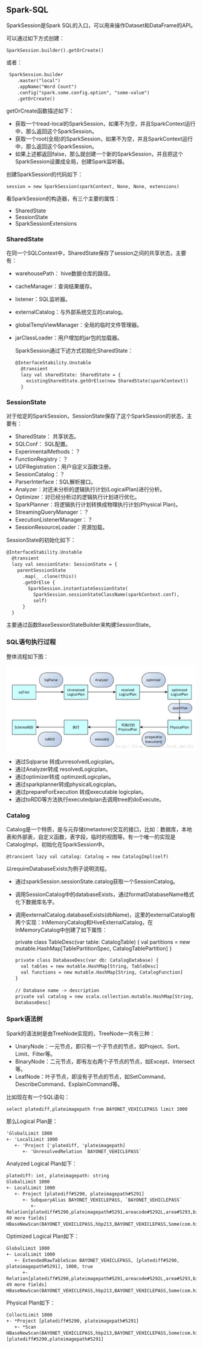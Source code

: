 ## Spark-SQL

SparkSession是Spark SQL的入口，可以用来操作Dataset和DataFrame的API。

可以通过如下方式创建：

    SparkSession.builder().getOrCreate()

或者：

     SparkSession.builder
        .master("local")
        .appName("Word Count")
        .config("spark.some.config.option", "some-value")
        .getOrCreate()

getOrCreate函数描述如下：

* 获取一个tread-local的SparkSession，如果不为空，并且SparkContext运行中，那么返回这个SparkSession。
* 获取一个root(全局)的SparkSession，如果不为空，并且SparkContext运行中，那么返回这个SparkSession。
* 如果上述都返回false，那么就创建一个新的SparkSession，并且把这个SparkSession设置成全局，创建Spark监听器。

创建SparkSession的代码如下：

    session = new SparkSession(sparkContext, None, None, extensions)

看SparkSession的构造器，有三个主要的属性：

* SharedState
* SessionState
* SparkSessionExtensions

### SharedState

在同一个SQLContext中，SharedState保存了session之间的共享状态，主要有：

* warehousePath： hive数据仓库的路径。
* cacheManager：查询结果缓存。
* listener：SQL监听器。
* externalCatalog：与外部系统交互的catalog。
* globalTempViewManager：全局的临时文件管理器。
* jarClassLoader：用户增加的jar包的加载器。


  SparkSession通过下述方式初始化SharedState：

      @InterfaceStability.Unstable
        @transient
        lazy val sharedState: SharedState = {
          existingSharedState.getOrElse(new SharedState(sparkContext))
        }

### SessionState

对于给定的SparkSession，SessionState保存了这个SparkSession的状态，主要有：

* SharedState： 共享状态。
* SQLConf： SQL配置。
* ExperimentalMethods：？
* FunctionRegistry：？
* UDFRegistration：用户自定义函数注册。
* SessionCatalog：？
* ParserInterface：SQL解析接口。
* Analyzer：对还未分析的逻辑执行计划(LogicalPlan)进行分析。
* Optimizer：对已经分析过的逻辑执行计划进行优化。
* SparkPlanner：将逻辑执行计划转换成物理执行计划(Physical Plan)。
* StreamingQueryManager：？
* ExecutionListenerManager：？
* SessionResourceLoader：资源加载。

SessionState的初始化如下：

    @InterfaceStability.Unstable
      @transient
      lazy val sessionState: SessionState = {
        parentSessionState
          .map(_ .clone(this))
          .getOrElse {
            SparkSession.instantiateSessionState(
              SparkSession.sessionStateClassName(sparkContext.conf),
              self)
          }
      }

主要通过函数BaseSessionStateBuilder来构建SessionState。

### SQL语句执行过程

整体流程如下图：

![](./images/sql.png)

* 通过Sqlparse 转成unresolvedLogicplan。
* 通过Analyzer转成 resolvedLogicplan。
* 通过optimizer转成 optimzedLogicplan。
* 通过sparkplanner转成physicalLogicplan。
* 通过prepareForExecution 转成executable logicplan。
* 通过toRDD等方法执行executedplan去调用tree的doExecute。

### Catalog

Catalog是一个特质，是与元存储(metastore)交互的接口，比如：数据库，本地表和外部表，自定义函数，表字段，临时的视图等。有一个唯一的实现是 CatalogImpl，初始化在SparkSession中。

    @transient lazy val catalog: Catalog = new CatalogImpl(self)

以requireDatabaseExists为例子说明流程。
* 通过sparkSession.sessionState.catalog获取一个SessionCatalog。
* 调用SessionCatalog中的databaseExists，通过formatDatabaseName格式化下数据库名字。
* 调用externalCatalog.databaseExists(dbName)，这里的externalCatalog有两个实现：InMemoryCatalog和HiveExternalCatalog，在InMemoryCatalog中创建了如下属性：


    private class TableDesc(var table: CatalogTable) {
        val partitions = new mutable.HashMap[TablePartitionSpec, CatalogTablePartition]
      }

      private class DatabaseDesc(var db: CatalogDatabase) {
        val tables = new mutable.HashMap[String, TableDesc]
        val functions = new mutable.HashMap[String, CatalogFunction]
      }

      // Database name -> description
      private val catalog = new scala.collection.mutable.HashMap[String, DatabaseDesc]

### Spark语法树

Spark的语法树是由TreeNode实现的，TreeNode一共有三种：

* UnaryNode：一元节点，即只有一个子节点的节点，如Project、Sort、Limit、Filter等。
* BinaryNode：二元节点，即有左右两个子节点的节点，如Except、Intersect等。
* LeafNode：叶子节点，即没有子节点的节点，如SetCommand、DescribeCommand、ExplainCommand等。

比如现在有一个SQL语句：

    select platediff,plateimagepath from BAYONET_VEHICLEPASS limit 1000

那么Logical Plan是：

    'GlobalLimit 1000
    +- 'LocalLimit 1000
       +- 'Project ['platediff, 'plateimagepath]
          +- 'UnresolvedRelation `BAYONET_VEHICLEPASS`

Analyzed Logical Plan如下：

    platediff: int, plateimagepath: string
    GlobalLimit 1000
    +- LocalLimit 1000
       +- Project [platediff#5290, plateimagepath#5291]
          +- SubqueryAlias BAYONET_VEHICLEPASS, `BAYONET_VEHICLEPASS`
             +- Relation[platediff#5290,plateimagepath#5291,areacode#5292L,area#5293,bigdataplateno#5294,plateprovince#5295,storagetime#5296L,videostructure#5297,sunroofposition#5298,frontconfidence#5299,model#5300,driverposition#5301,veh_pic_url_5#5302,sequenceid#5303L,datasources#5304,vicepilotsunvisor#5305,plateposition#5306,ts#5307L,vehiclesign#5308,vehiclelamp#5309,vehiclehead#5310,vehiclelen#5311,vicedriverposition#5312,pendant#5313,... 49 more fields] HBaseNewScan(BAYONET_VEHICLEPASS,hbp213,BAYONET_VEHICLEPASS,Some(com.hikvision.bigdata.ude.datamanipulator.EsIndexer@7bdd0c8d),hbp213:9300:traffic/vehiclepass)

Optimized Logical Plan如下：

    GlobalLimit 1000
    +- LocalLimit 1000
       +- ExtendedRawTableScan BAYONET_VEHICLEPASS, [platediff#5290, plateimagepath#5291], 1000, true
          +- Relation[platediff#5290,plateimagepath#5291,areacode#5292L,area#5293,bigdataplateno#5294,plateprovince#5295,storagetime#5296L,videostructure#5297,sunroofposition#5298,frontconfidence#5299,model#5300,driverposition#5301,veh_pic_url_5#5302,sequenceid#5303L,datasources#5304,vicepilotsunvisor#5305,plateposition#5306,ts#5307L,vehiclesign#5308,vehiclelamp#5309,vehiclehead#5310,vehiclelen#5311,vicedriverposition#5312,pendant#5313,... 49 more fields] HBaseNewScan(BAYONET_VEHICLEPASS,hbp213,BAYONET_VEHICLEPASS,Some(com.hikvision.bigdata.ude.datamanipulator.EsIndexer@7bdd0c8d),hbp213:9300:traffic/vehiclepass)

Physical Plan如下：

    CollectLimit 1000
    +- *Project [platediff#5290, plateimagepath#5291]
       +- *Scan HBaseNewScan(BAYONET_VEHICLEPASS,hbp213,BAYONET_VEHICLEPASS,Some(com.hikvision.bigdata.ude.datamanipulator.EsIndexer@7bdd0c8d),hbp213:9300:traffic/vehiclepass) [platediff#5290,plateimagepath#5291]
